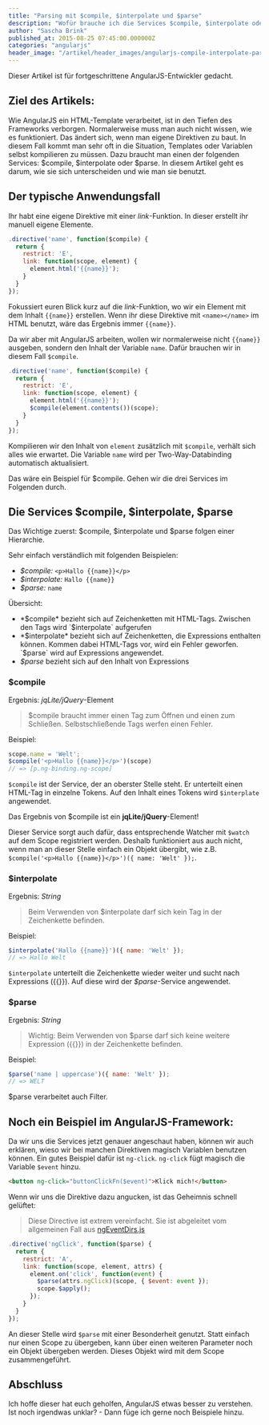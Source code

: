 ```yaml
---
title: "Parsing mit $compile, $interpolate und $parse"
description: "Wofür brauche ich die Services $compile, $interpolate oder $parse? In diesem Artikel geht es darum, wie sie sich unterscheiden und wie man sie benutzt."
author: "Sascha Brink"
published_at: 2015-08-25 07:45:00.000000Z
categories: "angularjs"
header_image: "/artikel/header_images/angularjs-compile-interpolate-parse.jpg"
---
```


<div class="alert alert-info">Dieser Artikel ist für fortgeschrittene AngularJS-Entwickler gedacht.</div>

## Ziel des Artikels:

Wie AngularJS ein HTML-Template verarbeitet, ist in den Tiefen des Frameworks verborgen.
Normalerweise muss man auch nicht wissen, wie es funktioniert.
Das ändert sich, wenn man eigene Direktiven zu baut.
In diesem Fall kommt man sehr oft in die Situation, Templates oder Variablen selbst kompilieren zu müssen.
Dazu braucht man einen der folgenden Services: $compile, $interpolate oder $parse. In diesem Artikel geht es darum, wie sie sich unterscheiden und wie man sie benutzt.

## Der typische Anwendungsfall

Ihr habt eine eigene Direktive mit einer *link*-Funktion. In dieser erstellt ihr manuell eigene Elemente.

```javascript
.directive('name', function($compile) {
  return {
    restrict: 'E',
    link: function(scope, element) {
      element.html('{{name}}');
    }
  }
});
```

Fokussiert euren Blick kurz auf die *link*-Funktion, wo wir ein Element mit dem Inhalt `{{name}}` erstellen. Wenn ihr diese Direktive mit `<name></name>` im HTML benutzt, wäre das Ergebnis immer `{{name}}`.

Da wir aber mit AngularJS arbeiten, wollen wir normalerweise nicht `{{name}}` ausgeben, sondern den Inhalt der Variable `name`. Dafür brauchen wir in diesem Fall `$compile`.

```javascript
.directive('name', function($compile) {
  return {
    restrict: 'E',
    link: function(scope, element) {
      element.html('{{name}}');
      $compile(element.contents())(scope);
    }
  }
});
```

Kompilieren wir den Inhalt von `element` zusätzlich mit `$compile`, verhält sich alles wie erwartet. Die Variable `name` wird per Two-Way-Databinding automatisch aktualisiert.

Das wäre ein Beispiel für $compile. Gehen wir die drei Services im Folgenden durch.

## Die Services $compile, $interpolate, $parse

Das Wichtige zuerst: $compile, $interpolate und $parse folgen einer Hierarchie.

Sehr einfach verständlich mit folgenden Beispielen:

* *$compile:* `<p>Hallo {{name}}</p>`
* *$interpolate:* `Hallo {{name}}`
* *$parse:* `name`

Übersicht:

* *$compile* bezieht sich auf Zeichenketten mit HTML-Tags. Zwischen den Tags wird `$interpolate` aufgerufen
* *$interpolate* bezieht sich auf Zeichenketten, die Expressions enthalten können. Kommen dabei HTML-Tags vor, wird ein Fehler geworfen. `$parse` wird auf Expressions angewendet.
* *$parse* bezieht sich auf den Inhalt von Expressions

### $compile

Ergebnis: *jqLite/jQuery*-Element

> $compile braucht immer einen Tag zum Öffnen und einen zum Schließen. Selbstschließende Tags werfen einen Fehler.

Beispiel:

```javascript
scope.name = 'Welt';
$compile('<p>Hallo {{name}}</p>')(scope)
// => [p.ng-binding.ng-scope]
```

`$compile` ist der Service, der an oberster Stelle steht. Er unterteilt einen HTML-Tag in einzelne Tokens. Auf den Inhalt eines Tokens wird `$interplate` angewendet.

Das Ergebnis von $compile ist ein **jqLite/jQuery**-Element!

Dieser Service sorgt auch dafür, dass entsprechende Watcher mit `$watch` auf dem Scope registriert werden. Deshalb funktioniert aus auch nicht, wenn man an dieser Stelle einfach ein Objekt übergibt, wie z.B.  `$compile('<p>Hallo {{name}}</p>')({ name: 'Welt' });`.

### $interpolate

Ergebnis: *String*

> Beim Verwenden von $interpolate darf sich kein Tag in der Zeichenkette befinden.

Beispiel:

```javascript
$interpolate('Hallo {{name}}')({ name: 'Welt' });
// => Hallo Welt
```

`$interpolate` unterteilt die Zeichenkette wieder weiter und sucht nach Expressions ({{}}). Auf diese wird der *$parse*-Service angewendet.

### $parse

Ergebnis: *String*

> Wichtig: Beim Verwenden von $parse darf sich keine weitere Expression ({{}}) in der Zeichenkette befinden.

Beispiel:

```javascript
$parse('name | uppercase')({ name: 'Welt' });
// => WELT
```

$parse verarbeitet auch Filter.

## Noch ein Beispiel im AngularJS-Framework:

Da wir uns die Services jetzt genauer angeschaut haben, können wir auch erklären, wieso wir bei manchen Direktiven magisch Variablen benutzen können.
Ein gutes Beispiel dafür ist `ng-click`. `ng-click` fügt magisch die Variable `$event` hinzu.

```html
<button ng-click="buttonClickFn($event)">Klick mich!</button>
```

Wenn wir uns die Direktive dazu angucken, ist das Geheimnis schnell gelüftet:

> Diese Directive ist extrem vereinfacht. Sie ist abgeleitet vom allgemeinen Fall aus [ngEventDirs.js](https://github.com/angular/angular.js/blob/master/src/ng/directive/ngEventDirs.js)

```javascript
.directive('ngClick', function($parse) {
  return {
    restrict: 'A',
    link: function(scope, element, attrs) {
      element.on('click', function(event) {
        $parse(attrs.ngClick)(scope, { $event: event });
        scope.$apply();
      });
    }
  }
});
```

An dieser Stelle wird `$parse` mit einer Besonderheit genutzt. Statt einfach nur einen Scope zu übergeben, kann über einen weiteren Parameter noch ein Objekt übergeben werden. Dieses Objekt wird mit dem Scope zusammengeführt.

## Abschluss

Ich hoffe dieser hat euch geholfen, AngularJS etwas besser zu verstehen. Ist noch irgendwas unklar? - Dann füge ich gerne noch Beispiele hinzu.
